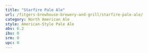```yaml
---
title: "Starfire Pale Ale"
url: /fitgers-brewhouse-brewery-and-grill/starfire-pale-ale/
category: North American Ale
style: American-Style Pale Ale
abv: 6.2
ibu: 0
srm: 0
upc: 0
---
```



